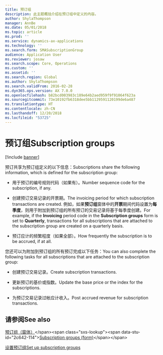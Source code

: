 ```yaml
---
title: 预订组
description: 此主题概括介绍在预订组中定义的内容。
author: ShylaThompson
manager: AnnBe
ms.date: 05/01/2018
ms.topic: article
ms.prod: ''
ms.service: dynamics-ax-applications
ms.technology: ''
ms.search.form: SMASubscriptionGroup
audience: Application User
ms.reviewer: josaw
ms.search.scope: Core, Operations
ms.custom: ''
ms.assetid: ''
ms.search.region: Global
ms.author: ShylaThompson
ms.search.validFrom: 2016-02-28
ms.dyn365.ops.version: AX 7.0.0
ms.openlocfilehash: b82bcd003983c189e64b2aed959f9f91064f623a
ms.sourcegitcommit: 73e10192fb6318dee5bb1129591120199de6a487
ms.translationtype: HT
ms.contentlocale: zh-CN
ms.lasthandoff: 12/20/2018
ms.locfileid: "53725"
---
```

# <a name="subscription-groups"></a><span data-ttu-id="2c642-103">预订组</span><span class="sxs-lookup"><span data-stu-id="2c642-103">Subscription groups</span></span>    

[!include [banner](../includes/banner.md)]


<span data-ttu-id="2c642-104">预订共享为预订组定义的以下信息：</span><span class="sxs-lookup"><span data-stu-id="2c642-104">Subscriptions share the following information, which is defined for the subscription group:</span></span>

  - <span data-ttu-id="2c642-105">用于预订的编号规则代码（如果有）。</span><span class="sxs-lookup"><span data-stu-id="2c642-105">Number sequence code for the subscription, if any.</span></span>

  - <span data-ttu-id="2c642-106">创建预订交易记录的开票期。</span><span class="sxs-lookup"><span data-stu-id="2c642-106">The invoicing period for which subscription transactions are created.</span></span> <span data-ttu-id="2c642-107">例如，如果**预订组**窗体中的**开票**期间代码设置为**每季度**，则用于附加到预订组的所有预订的交易记录将基于每季度创建。</span><span class="sxs-lookup"><span data-stu-id="2c642-107">For example, if the **Invoicing** period code in the **Subscription groups** form is set to **Quarterly**, transactions for all subscriptions that are attached to the subscription group are created on a quarterly basis.</span></span>

  - <span data-ttu-id="2c642-108">预订应计的频繁程度（如果全部）。</span><span class="sxs-lookup"><span data-stu-id="2c642-108">How frequently the subscription is to be accrued, if at all.</span></span>

<span data-ttu-id="2c642-109">您还可以为附加到预订组的所有预订完成以下任务：</span><span class="sxs-lookup"><span data-stu-id="2c642-109">You can also complete the following tasks for all subscriptions that are attached to the subscription group:</span></span>

  - <span data-ttu-id="2c642-110">创建预订交易记录。</span><span class="sxs-lookup"><span data-stu-id="2c642-110">Create subscription transactions.</span></span>

  - <span data-ttu-id="2c642-111">更新预订的基价或指数。</span><span class="sxs-lookup"><span data-stu-id="2c642-111">Update the base price or the index for the subscriptions.</span></span>

  - <span data-ttu-id="2c642-112">为预订交易记录过帐应计收入。</span><span class="sxs-lookup"><span data-stu-id="2c642-112">Post accrued revenue for subscription transactions.</span></span>

## <a name="see-also"></a><span data-ttu-id="2c642-113">请参阅</span><span class="sxs-lookup"><span data-stu-id="2c642-113">See also</span></span>

<span data-ttu-id="2c642-114">[预订组（窗体）](https://technet.microsoft.com/en-us/library/aa553150\(v=ax.60\))</span><span class="sxs-lookup"><span data-stu-id="2c642-114">[Subscription groups (form)](https://technet.microsoft.com/en-us/library/aa553150\(v=ax.60\))</span></span>

[<span data-ttu-id="2c642-115">设置预订组</span><span class="sxs-lookup"><span data-stu-id="2c642-115">Set up subscription groups</span></span>](set-up-subscription-groups.md)

  



